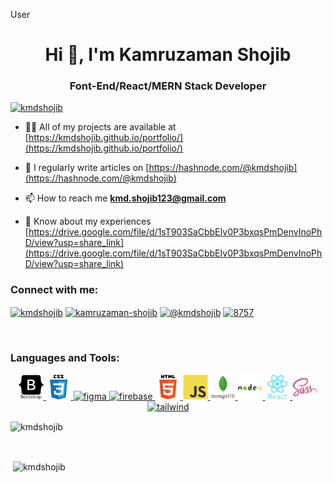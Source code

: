 User
<h1 align="center">Hi 👋, I'm Kamruzaman Shojib</h1>
<h3 align="center">Font-End/React/MERN Stack Developer</h3>

<!-- <p align="left"> <a href="https://github.com/ryo-ma/github-profile-trophy"><img src="https://github-profile-trophy.vercel.app/?username=kmdshojib" alt="kmdshojib" /></a> </p> -->

<p align="left"> <a href="https://twitter.com/kmdshojib" target="blank"><img src="https://img.shields.io/twitter/follow/kmdshojib?logo=twitter&style=for-the-badge" alt="kmdshojib" /></a> </p>

- 👨‍💻 All of my projects are available at [https://kmdshojib.github.io/portfolio/](https://kmdshojib.github.io/portfolio/)

- 📝 I regularly write articles on [https://hashnode.com/@kmdshojib](https://hashnode.com/@kmdshojib)

- 📫 How to reach me **kmd.shojib123@gmail.com**

- 📄 Know about my experiences [https://drive.google.com/file/d/1sT903SaCbbEIv0P3bxqsPmDenvInoPhD/view?usp=share_link](https://drive.google.com/file/d/1sT903SaCbbEIv0P3bxqsPmDenvInoPhD/view?usp=share_link)

<h3 align="left">Connect with me:</h3>
<p align="left">
<a href="https://twitter.com/kmdshojib" target="blank"><img align="center" src="https://raw.githubusercontent.com/rahuldkjain/github-profile-readme-generator/master/src/images/icons/Social/twitter.svg" alt="kmdshojib" height="30" width="40" /></a>
<a href="https://linkedin.com/in/kamruzaman-shojib" target="blank"><img align="center" src="https://raw.githubusercontent.com/rahuldkjain/github-profile-readme-generator/master/src/images/icons/Social/linked-in-alt.svg" alt="kamruzaman-shojib" height="30" width="40" /></a>
<a href="https://hashnode.com/@kmdshojib" target="blank"><img align="center" src="https://raw.githubusercontent.com/rahuldkjain/github-profile-readme-generator/master/src/images/icons/Social/hashnode.svg" alt="@kmdshojib" height="30" width="40" /></a>
<a href="https://discord.gg/8757" target="blank"><img align="center" src="https://raw.githubusercontent.com/rahuldkjain/github-profile-readme-generator/master/src/images/icons/Social/discord.svg" alt="8757" height="30" width="40" /></a>
</p>
<br/>
<h3 align="left">Languages and Tools:</h3>
<p align="center"> <a href="https://getbootstrap.com" target="_blank" rel="noreferrer"> <img src="https://raw.githubusercontent.com/devicons/devicon/master/icons/bootstrap/bootstrap-plain-wordmark.svg" alt="bootstrap" width="40" height="40"/> </a> <a href="https://www.w3schools.com/css/" target="_blank" rel="noreferrer"> <img src="https://raw.githubusercontent.com/devicons/devicon/master/icons/css3/css3-original-wordmark.svg" alt="css3" width="40" height="40"/> </a> <a href="https://www.figma.com/" target="_blank" rel="noreferrer"> <img src="https://www.vectorlogo.zone/logos/figma/figma-icon.svg" alt="figma" width="40" height="40"/> </a> <a href="https://firebase.google.com/" target="_blank" rel="noreferrer"> <img src="https://www.vectorlogo.zone/logos/firebase/firebase-icon.svg" alt="firebase" width="40" height="40"/> </a> <a href="https://www.w3.org/html/" target="_blank" rel="noreferrer"> <img src="https://raw.githubusercontent.com/devicons/devicon/master/icons/html5/html5-original-wordmark.svg" alt="html5" width="40" height="40"/> </a> <a href="https://developer.mozilla.org/en-US/docs/Web/JavaScript" target="_blank" rel="noreferrer"> <img src="https://raw.githubusercontent.com/devicons/devicon/master/icons/javascript/javascript-original.svg" alt="javascript" width="40" height="40"/> </a> <a href="https://www.mongodb.com/" target="_blank" rel="noreferrer"> <img src="https://raw.githubusercontent.com/devicons/devicon/master/icons/mongodb/mongodb-original-wordmark.svg" alt="mongodb" width="40" height="40"/> </a> <a href="https://nodejs.org" target="_blank" rel="noreferrer"> <img src="https://raw.githubusercontent.com/devicons/devicon/master/icons/nodejs/nodejs-original-wordmark.svg" alt="nodejs" width="40" height="40"/> </a> <a href="https://reactjs.org/" target="_blank" rel="noreferrer"> <img src="https://raw.githubusercontent.com/devicons/devicon/master/icons/react/react-original-wordmark.svg" alt="react" width="40" height="40"/> </a> <a href="https://sass-lang.com" target="_blank" rel="noreferrer"> <img src="https://raw.githubusercontent.com/devicons/devicon/master/icons/sass/sass-original.svg" alt="sass" width="40" height="40"/> </a> <a href="https://tailwindcss.com/" target="_blank" rel="noreferrer"> <img src="https://www.vectorlogo.zone/logos/tailwindcss/tailwindcss-icon.svg" alt="tailwind" width="40" height="40"/> </a> </p>

<p><img align="center" src="https://github-readme-stats.vercel.app/api/top-langs?username=kmdshojib&show_icons=true&locale=en&layout=compact" alt="kmdshojib" /></p>
<br/>
<p>&nbsp;<img align="center" src="https://github-readme-stats.vercel.app/api?username=kmdshojib&show_icons=true&locale=en" alt="kmdshojib" /></p>

